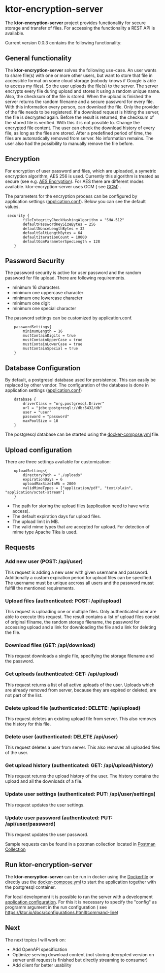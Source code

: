 # ktor-encryption-server

The **ktor-encryption-server** project provides functionality for secure storage and transfer of files. For accessing
the functionality a REST API is available.

Current version 0.0.3 contains the following functionality:

## General functionality

The **ktor-encryption-server** solves the following use-case. An user wants to share file(s) with one or more
other users, but want to store that file in accessible format on some cloud storage (nobody knows
if Google is able to access my files). So the user uploads the file(s) to the server. The server encrypts every
file during upload and stores it using a random unique name. Also, the checksum of the file is stored. When
the upload is finished the server returns the random filename and a secure password for every file. With
this information every person, can download the file. Only the provider of the file needs to be
registered. If a download request is hitting the server, the file is decrypted again. Before the result is returned,
the checksum of the stored file is verified. With this it is not possible to. Change the encrypted file content.
The user can check the download history of every file, as long as the files are stored. After a predefined period
of time, the files are automatically removed from server. No information remains. The user also had the possibility
to manually remove the file before.

## Encryption

For encryption of user password and files, which are uploaded, a symetric encryption algorithm, AES 256 is used.
Currently this algorithm
is treated as secure (see e.g. [AES Encryption]([https://www.clickssl.net/blog/256-bit-encryption)). For AES there are
different modes available. ktor-encryption-server
uses GCM (
see [GCM](https://csrc.nist.rip/groups/ST/toolkit/BCM/documents/proposedmodes/gcm/gcm-spec.pdf&ved=2ahUKEwjfgvOrnuX6AhVnwAIHHVoiB34QFnoECEsQAQ&usg=AOvVaw1_5XL9BOHPgCHR9qPGEI0I))
.

The parameters for the encryption process can be configured by application
settings ([application.conf](src/main/resources/application.conf)). Below
you can see the default values.

```
 security {
        fileIntegrityCheckHashingAlgorithm = "SHA-512"
        defaultPasswordKeySizeBytes = 256
        defaultNonceLengthBytes = 32
        defaultSaltLengthBytes = 64
        defaultIterationCount = 10000
        defaultGcmParameterSpecLength = 128
    }
 ```

## Password Security

The password security is active for user password and the random password for file upload.
There are following requirements.

- minimum 16 characters
- minimum one uppercase character
- minimum one lowercase character
- minimum one digit
- minimum one special character

The password settings can be customized by application.conf.

```
    passwordSettings{
        minimumLength = 16
        mustContainDigits = true
        mustContainUpperCase = true
        mustContainLowerCase = true
        mustContainSpecial = true
    }
```

## Database Configuration

By default, a postgresql database used for persistence. This can easily be replaced by other vendor. The configuration
of the database is
done in application settings ([application.conf](src/main/resources/application.conf))

```
    database {
        driverClass = "org.postgresql.Driver"
        url = "jdbc:postgresql://db:5432/db"
        user = "user"
        password = "password"
        maxPoolSize = 10
    }
```

The postgresql database can be started using the [docker-compose.yml](docker-compose.yml) file.

## Upload configuration

There are three settings available for customization:

```
    uploadSettings{
        directoryPath = "./uploads"
        expirationDays = 6
        uploadMaxSizeInMb = 2000
        validMimeTypes = ["application/pdf", "text/plain", "application/octet-stream"]
    }
```

- The path for storing the upload files (application need to have write access).
- The default expiration days fur upload files.
- The upload limit in MB.
- The valid mime types that are accepted for upload. For detection of mime type Apache Tika is used.

## Requests

### Add new user (POST: /api/user)

This request is adding a new user with given username and password. Additionally a custom expiration period for upload
files can be specified.
The username must be unique accross all users and the password musst fulfill the mentioned
requirements.

### Upload files (authenticated: POST: /api/upload)

This request is uploading one or multiple files. Only authenticated user are able to execute this request. The result
contains a list of upload files consist of original
filname, the random storage filename, the password for accessing upload and a link for downloading the file and a link
for deleting the file.

### Download files (GET: /api/download)

This request downloads a single file, specifying the storage filename and the password.

### Get uploads (authenticated: GET: /api/upload)

This request returns a list of all active uploads of the user. Uploads which are already removed from server, because
they are expired or deleted,
are not part of the list.

### Delete upload file (authenticated: DELETE: /api/upload)

This request deletes an existing upload file from server. This also removes the history for this file.

### Delete user (authenticated: DELETE /api/user)

This request deletes a user from server. This also removes all uploaded files of the user.

### Get upload history (authenticated: GET: /api/upload/history)

This request returns the upload history of the user. The history contains the upload and all the downloads of a file.

### Update user settings (authenticated: PUT: /api/user/settings)

This request updates the user settings.

### Update user password (authenticated: PUT: /api/user/password)

This request updates the user password.

Sample requests can be found in a postman collection located
in [Postman Collection](postman/KtorEncryptionServer.postman_collection.json)

## Run ktor-encryption-server

The **ktor-encryption-server** can be run in docker using the [Dockerfile](Dockerfile) or directly use the
[docker-compose.yml](docker-compose.yml) to start the application together with the postgresql container.

For local development it is possible to run the server with a
development [application configuration](src/main/resources/application-dev.conf). For this it is necessary to
specify the "config" as programm argument in the run configuration (
see https://ktor.io/docs/configurations.html#command-line)

## Next

The next topics I will work on:

- Add OpenAPI specification
- Optimize serving download content (not storing decrypted version on server until request is finished but directly
  streaming to consumer)
- Add client for better usability